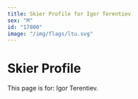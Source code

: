 ```yaml
---
title: Skier Profile for Igor Terentiev
sex: "M"
id: "17800"
image: "/img/flags/ltu.svg" 
---
```


# Skier Profile

This page is for: Igor Terentiev.
    